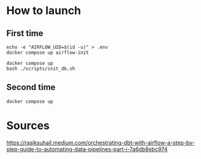 # How to launch

## First time 

```
echo -e "AIRFLOW_UID=$(id -u)" > .env
docker compose up airflow-init
```


```
docker compose up
bash ./scripts/init_db.sh
```



## Second time

```
docker compose up
```

# Sources

https://rasiksuhail.medium.com/orchestrating-dbt-with-airflow-a-step-by-step-guide-to-automating-data-pipelines-part-i-7a6db8ebc974